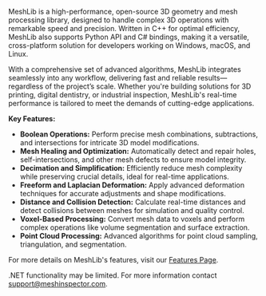 MeshLib is a high-performance, open-source 3D geometry and mesh processing library, designed to handle complex 3D operations with remarkable speed and precision. Written in C++ for optimal efficiency, MeshLib also supports Python API and C# bindings, making it a versatile, cross-platform solution for developers working on Windows, macOS, and Linux.

With a comprehensive set of advanced algorithms, MeshLib integrates seamlessly into any workflow, delivering fast and reliable results—regardless of the project’s scale. Whether you're building solutions for 3D printing, digital dentistry, or industrial inspection, MeshLib's real-time performance is tailored to meet the demands of cutting-edge applications.

**Key Features:**

- **Boolean Operations:** Perform precise mesh combinations, subtractions, and intersections for intricate 3D model modifications.
- **Mesh Healing and Optimization:** Automatically detect and repair holes, self-intersections, and other mesh defects to ensure model integrity.
- **Decimation and Simplification:** Efficiently reduce mesh complexity while preserving crucial details, ideal for real-time applications.
- **Freeform and Laplacian Deformation:** Apply advanced deformation techniques for accurate adjustments and shape modifications.
- **Distance and Collision Detection:** Calculate real-time distances and detect collisions between meshes for simulation and quality control.
- **Voxel-Based Processing:** Convert mesh data to voxels and perform complex operations like volume segmentation and surface extraction.
- **Point Cloud Processing:** Advanced algorithms for point cloud sampling, triangulation, and segmentation.

For more details on MeshLib's features, visit our [Features Page](https://meshlib.io/features-meshlib/).

 .NET functionality may be limited. For more information contact support@meshinspector.com.